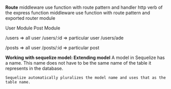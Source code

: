 **Route**
middleware use function with route pattern and handler
http verb of the express function
middleware use function with route pattern and exported router module

User Module
Post Module

/users => all user
/users/:id => particular user /users/ade

/posts => all user
/posts/:id => particular post

**Working with sequelize model: Extending model**
A model in Sequelize has a name. This name does not have to be the same name of the table it represents in the database.

    Sequelize automatically pluralizes the model name and uses that as the table name.

